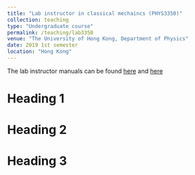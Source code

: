 ```yaml
---
title: "Lab instructor in classical mechaincs (PHYS3350)"
collection: teaching
type: "Undergraduate course"
permalink: /teaching/lab3350
venue: "The University of Hong Kong, Department of Physics"
date: 2019 1st semester
location: "Hong Kong"
---
```

The lab instructor manuals can be found <a href="https://www.physics.hku.hk/~physlab/cyp206/3350-1.pdf" target="_blank">here</a> and <a href="https://www.physics.hku.hk/~physlab/cyp206/3350-2.pdf" target="_blank">here</a>

Heading 1
======

Heading 2
======

Heading 3
======